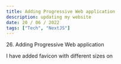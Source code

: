 ```yaml
---
title: Adding Progressive Web application
description: updating my website
date: 20 / 06 / 2022
tags: ["Tech", "NextJS"]
---
```


<p>26. Adding Progressive Web application</p>

<p> 
I have added favicon with different sizes on 
</p>
<img src="/Blog/20220620-1.png" alt="">
<img src="/Blog/20220620-2.png" alt="">